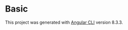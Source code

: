 # Basic

This project was generated with [Angular CLI](https://github.com/angular/angular-cli) version 8.3.3.

